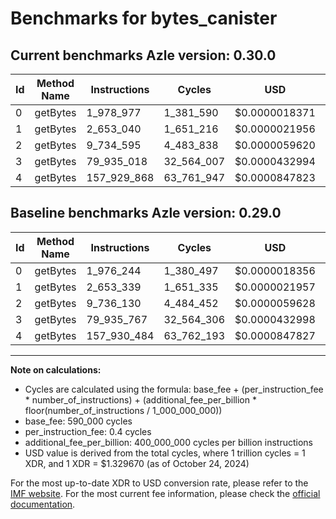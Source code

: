 # Benchmarks for bytes_canister

## Current benchmarks Azle version: 0.30.0

| Id  | Method Name | Instructions | Cycles     | USD           | USD/Million Calls | Change                            |
| --- | ----------- | ------------ | ---------- | ------------- | ----------------- | --------------------------------- |
| 0   | getBytes    | 1_978_977    | 1_381_590  | $0.0000018371 | $1.83             | <font color="red">+2_733</font>   |
| 1   | getBytes    | 2_653_040    | 1_651_216  | $0.0000021956 | $2.19             | <font color="green">-299</font>   |
| 2   | getBytes    | 9_734_595    | 4_483_838  | $0.0000059620 | $5.96             | <font color="green">-1_535</font> |
| 3   | getBytes    | 79_935_018   | 32_564_007 | $0.0000432994 | $43.29            | <font color="green">-749</font>   |
| 4   | getBytes    | 157_929_868  | 63_761_947 | $0.0000847823 | $84.78            | <font color="green">-616</font>   |

## Baseline benchmarks Azle version: 0.29.0

| Id  | Method Name | Instructions | Cycles     | USD           | USD/Million Calls |
| --- | ----------- | ------------ | ---------- | ------------- | ----------------- |
| 0   | getBytes    | 1_976_244    | 1_380_497  | $0.0000018356 | $1.83             |
| 1   | getBytes    | 2_653_339    | 1_651_335  | $0.0000021957 | $2.19             |
| 2   | getBytes    | 9_736_130    | 4_484_452  | $0.0000059628 | $5.96             |
| 3   | getBytes    | 79_935_767   | 32_564_306 | $0.0000432998 | $43.29            |
| 4   | getBytes    | 157_930_484  | 63_762_193 | $0.0000847827 | $84.78            |

---

**Note on calculations:**

- Cycles are calculated using the formula: base_fee + (per_instruction_fee \* number_of_instructions) + (additional_fee_per_billion \* floor(number_of_instructions / 1_000_000_000))
- base_fee: 590_000 cycles
- per_instruction_fee: 0.4 cycles
- additional_fee_per_billion: 400_000_000 cycles per billion instructions
- USD value is derived from the total cycles, where 1 trillion cycles = 1 XDR, and 1 XDR = $1.329670 (as of October 24, 2024)

For the most up-to-date XDR to USD conversion rate, please refer to the [IMF website](https://www.imf.org/external/np/fin/data/rms_sdrv.aspx).
For the most current fee information, please check the [official documentation](https://internetcomputer.org/docs/current/developer-docs/gas-cost#execution).
